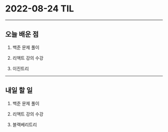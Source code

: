 # 2022-08-24 TIL

---

## 오늘 배운 점

1. 백준 문제 풀이

2. 리액트 강의 수강

3. 이진트리

---

## 내일 할 일

1. 백준 문제 풀이

2. 리액트 강의 수강

3. 블랙베리트리